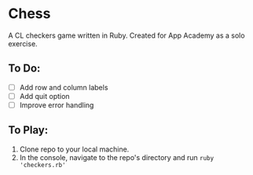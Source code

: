 Chess
=====

A CL checkers game written in Ruby. Created for App Academy as a solo exercise.

To Do:
------

- [ ] Add row and column labels
- [ ] Add quit option
- [ ] Improve error handling

To Play:
--------

1. Clone repo to your local machine.
2. In the console, navigate to the repo's directory and run `ruby 'checkers.rb'`
